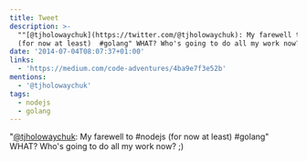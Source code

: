 ```yaml
---
title: Tweet
description: >-
  ""[@tjholowaychuk](https://twitter.com/@tjholowaychuk): My farewell to #nodejs
  (for now at least)  #golang" WHAT? Who's going to do all my work now? ;)"
date: '2014-07-04T08:07:37+01:00'
links:
  - 'https://medium.com/code-adventures/4ba9e7f3e52b'
mentions:
  - '@tjholowaychuk'
tags:
  - nodejs
  - golang
---
```

"[@tjholowaychuk](https://twitter.com/@tjholowaychuk): My farewell to #nodejs (for now at least)  #golang" WHAT? Who's going to do all my work now? ;)

